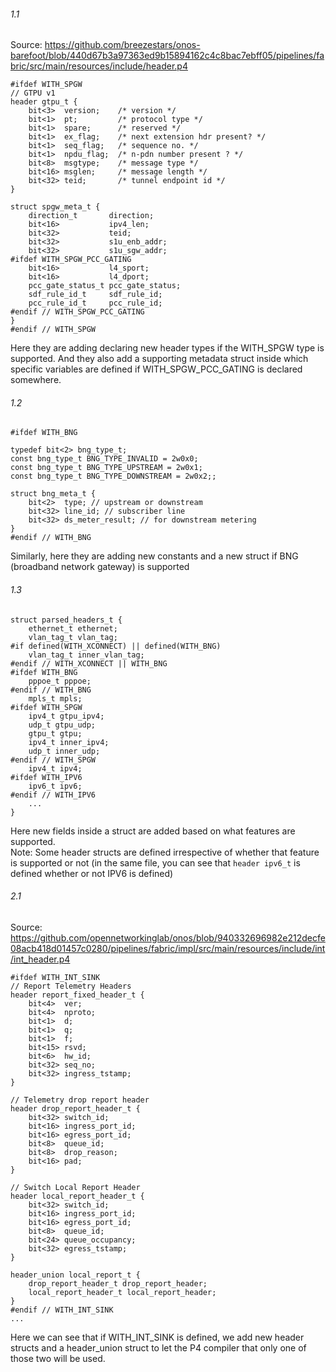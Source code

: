 ###### 1.1
Source: https://github.com/breezestars/onos-barefoot/blob/440d67b3a97363ed9b15894162c4c8bac7ebff05/pipelines/fabric/src/main/resources/include/header.p4
```
#ifdef WITH_SPGW
// GTPU v1
header gtpu_t {
    bit<3>  version;    /* version */
    bit<1>  pt;         /* protocol type */
    bit<1>  spare;      /* reserved */
    bit<1>  ex_flag;    /* next extension hdr present? */
    bit<1>  seq_flag;   /* sequence no. */
    bit<1>  npdu_flag;  /* n-pdn number present ? */
    bit<8>  msgtype;    /* message type */
    bit<16> msglen;     /* message length */
    bit<32> teid;       /* tunnel endpoint id */
}

struct spgw_meta_t {
    direction_t       direction;
    bit<16>           ipv4_len;
    bit<32>           teid;
    bit<32>           s1u_enb_addr;
    bit<32>           s1u_sgw_addr;
#ifdef WITH_SPGW_PCC_GATING
    bit<16>           l4_sport;
    bit<16>           l4_dport;
    pcc_gate_status_t pcc_gate_status;
    sdf_rule_id_t     sdf_rule_id;
    pcc_rule_id_t     pcc_rule_id;
#endif // WITH_SPGW_PCC_GATING
}
#endif // WITH_SPGW
```
Here they are adding declaring new header types if the WITH_SPGW type is supported. And they also add a supporting metadata struct inside which specific variables are defined if WITH_SPGW_PCC_GATING is declared somewhere.
###### 1.2
```
#ifdef WITH_BNG

typedef bit<2> bng_type_t;
const bng_type_t BNG_TYPE_INVALID = 2w0x0;
const bng_type_t BNG_TYPE_UPSTREAM = 2w0x1;
const bng_type_t BNG_TYPE_DOWNSTREAM = 2w0x2;;

struct bng_meta_t {
    bit<2>  type; // upstream or downstream
    bit<32> line_id; // subscriber line
    bit<32> ds_meter_result; // for downstream metering
}
#endif // WITH_BNG
```
Similarly, here they are adding new constants and a new struct if BNG (broadband network gateway) is supported
###### 1.3
```
struct parsed_headers_t {
    ethernet_t ethernet;
    vlan_tag_t vlan_tag;
#if defined(WITH_XCONNECT) || defined(WITH_BNG)
    vlan_tag_t inner_vlan_tag;
#endif // WITH_XCONNECT || WITH_BNG
#ifdef WITH_BNG
    pppoe_t pppoe;
#endif // WITH_BNG
    mpls_t mpls;
#ifdef WITH_SPGW
    ipv4_t gtpu_ipv4;
    udp_t gtpu_udp;
    gtpu_t gtpu;
    ipv4_t inner_ipv4;
    udp_t inner_udp;
#endif // WITH_SPGW
    ipv4_t ipv4;
#ifdef WITH_IPV6
    ipv6_t ipv6;
#endif // WITH_IPV6
    ...
}
```
Here new fields inside a struct are added based on what features are supported. <br>
Note: Some header structs are defined irrespective of whether that feature is supported or not (in the same file, you can see that `header ipv6_t` is defined whether or not IPV6 is defined)

###### 2.1

Source: https://github.com/opennetworkinglab/onos/blob/940332696982e212decfe08acb418d01457c0280/pipelines/fabric/impl/src/main/resources/include/int/int_header.p4

```
#ifdef WITH_INT_SINK
// Report Telemetry Headers
header report_fixed_header_t {
    bit<4>  ver;
    bit<4>  nproto;
    bit<1>  d;
    bit<1>  q;
    bit<1>  f;
    bit<15> rsvd;
    bit<6>  hw_id;
    bit<32> seq_no;
    bit<32> ingress_tstamp;
}

// Telemetry drop report header
header drop_report_header_t {
    bit<32> switch_id;
    bit<16> ingress_port_id;
    bit<16> egress_port_id;
    bit<8>  queue_id;
    bit<8>  drop_reason;
    bit<16> pad;
}

// Switch Local Report Header
header local_report_header_t {
    bit<32> switch_id;
    bit<16> ingress_port_id;
    bit<16> egress_port_id;
    bit<8>  queue_id;
    bit<24> queue_occupancy;
    bit<32> egress_tstamp;
}

header_union local_report_t {
    drop_report_header_t drop_report_header;
    local_report_header_t local_report_header;
}
#endif // WITH_INT_SINK
...
```
Here we can see that if WITH_INT_SINK is defined, we add new header structs and a header_union struct to let the P4 compiler that only one of those two will be used.